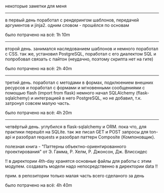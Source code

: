 некоторые заметки для меня

---

в первый день поработал с рендерингом шаблонов, передачей аргументов и jinja2. одним словом - прошёлся по основам

было потрачено на всё: 1h 10m

---

второй день. занимался наследованием шаблонов и немного поработал с CSS. 
так же, установил PostgreSQL, поработал с его диалектом SQL и попробовал связать с пайтон (неудачно, поэтому скрипта нет на гите)

было потрачено на всё: 2h 40m

---

третий день. поработал с методами в формах, подклюением внешних ресурсов и поработал с формами и мгновенными сообщениями с помощью flash (import from flask)
немного начал SQLAlchemy (flask-sqlalchemy) и интеграцией в него PostgreSQL, но не добавил, т.к. затронул совсем малую часть.

было потрачено на всё: 4h 20m

---

четвёртый день. углубился в flask-sqlalchemy и ORM. пока что, для практики перешёл на SQLite. так же писал GET и POST запросы для ton-api и разобрал requests и разобрал паттерн Composite (Компоновщик).

полезная книга - "Паттерны объектно-ориентированного проектирования" от Э. Гамма, Р. Хелм, Р. Джонсон, Дж. Влиссидес

!! в директории 4th-day хранятся основные файлы для работы с этим модулем. создавать модели надо непосредственно в директории data !!

прим. в репозитории только малая часть всего сделаного за день

было потрачено на всё: 4h 40m
